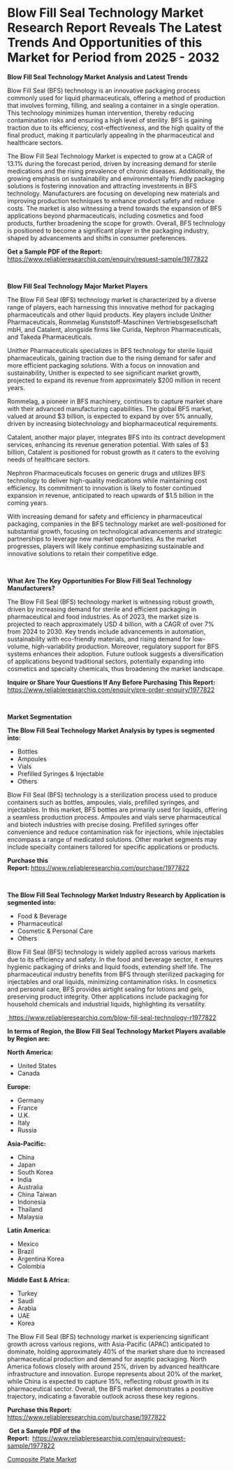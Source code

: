 <p><h1>Blow Fill Seal Technology Market Research Report Reveals The Latest Trends And Opportunities of this Market for Period from 2025 - 2032</h1></p><p><strong>Blow Fill Seal Technology Market Analysis and Latest Trends</strong></p>
<p><p>Blow Fill Seal (BFS) technology is an innovative packaging process commonly used for liquid pharmaceuticals, offering a method of production that involves forming, filling, and sealing a container in a single operation. This technology minimizes human intervention, thereby reducing contamination risks and ensuring a high level of sterility. BFS is gaining traction due to its efficiency, cost-effectiveness, and the high quality of the final product, making it particularly appealing in the pharmaceutical and healthcare sectors.</p><p>The Blow Fill Seal Technology Market is expected to grow at a CAGR of 13.1% during the forecast period, driven by increasing demand for sterile medications and the rising prevalence of chronic diseases. Additionally, the growing emphasis on sustainability and environmentally friendly packaging solutions is fostering innovation and attracting investments in BFS technology. Manufacturers are focusing on developing new materials and improving production techniques to enhance product safety and reduce costs. The market is also witnessing a trend towards the expansion of BFS applications beyond pharmaceuticals, including cosmetics and food products, further broadening the scope for growth. Overall, BFS technology is positioned to become a significant player in the packaging industry, shaped by advancements and shifts in consumer preferences.</p></p>
<p><strong>Get a Sample PDF of the Report:&nbsp;</strong> <a href="https://www.reliableresearchiq.com/enquiry/request-sample/1977822?utm_campaign=1835&utm_medium=2&utm_source=Github&utm_content=ia&utm_term=01042025&utm_id=blow-fill-seal-technology">https://www.reliableresearchiq.com/enquiry/request-sample/1977822</a></p>
<p>&nbsp;</p>
<p><strong>Blow Fill Seal Technology Major Market Players</strong></p>
<p><p>The Blow Fill Seal (BFS) technology market is characterized by a diverse range of players, each harnessing this innovative method for packaging pharmaceuticals and other liquid products. Key players include Unither Pharmaceuticals, Rommelag Kunststoff-Maschinen Vertriebsgesellschaft mbH, and Catalent, alongside firms like Curida, Nephron Pharmaceuticals, and Takeda Pharmaceuticals.</p><p>Unither Pharmaceuticals specializes in BFS technology for sterile liquid pharmaceuticals, gaining traction due to the rising demand for safer and more efficient packaging solutions. With a focus on innovation and sustainability, Unither is expected to see significant market growth, projected to expand its revenue from approximately $200 million in recent years.</p><p>Rommelag, a pioneer in BFS machinery, continues to capture market share with their advanced manufacturing capabilities. The global BFS market, valued at around $3 billion, is expected to expand by over 5% annually, driven by increasing biotechnology and biopharmaceutical requirements. </p><p>Catalent, another major player, integrates BFS into its contract development services, enhancing its revenue generation potential. With sales of $3 billion, Catalent is positioned for robust growth as it caters to the evolving needs of healthcare sectors.</p><p>Nephron Pharmaceuticals focuses on generic drugs and utilizes BFS technology to deliver high-quality medications while maintaining cost efficiency. Its commitment to innovation is likely to foster continued expansion in revenue, anticipated to reach upwards of $1.5 billion in the coming years.</p><p>With increasing demand for safety and efficiency in pharmaceutical packaging, companies in the BFS technology market are well-positioned for substantial growth, focusing on technological advancements and strategic partnerships to leverage new market opportunities. As the market progresses, players will likely continue emphasizing sustainable and innovative solutions to retain their competitive edge.</p></p>
<p>&nbsp;</p>
<p><strong>What Are The Key Opportunities For Blow Fill Seal Technology Manufacturers?</strong></p>
<p><p>The Blow Fill Seal (BFS) technology market is witnessing robust growth, driven by increasing demand for sterile and efficient packaging in pharmaceutical and food industries. As of 2023, the market size is projected to reach approximately USD 4 billion, with a CAGR of over 7% from 2024 to 2030. Key trends include advancements in automation, sustainability with eco-friendly materials, and rising demand for low-volume, high-variability production. Moreover, regulatory support for BFS systems enhances their adoption. Future outlook suggests a diversification of applications beyond traditional sectors, potentially expanding into cosmetics and specialty chemicals, thus broadening the market landscape.</p></p>
<p><strong>Inquire or Share Your Questions If Any Before Purchasing This Report:</strong> <a href="https://www.reliableresearchiq.com/enquiry/pre-order-enquiry/1977822?utm_campaign=1835&utm_medium=2&utm_source=Github&utm_content=ia&utm_term=01042025&utm_id=blow-fill-seal-technology">https://www.reliableresearchiq.com/enquiry/pre-order-enquiry/1977822</a></p>
<p>&nbsp;</p>
<p><strong>Market Segmentation</strong></p>
<p><strong>The Blow Fill Seal Technology Market Analysis by types is segmented into:</strong></p>
<p><ul><li>Bottles</li><li>Ampoules</li><li>Vials</li><li>Prefilled Syringes & Injectable</li><li>Others</li></ul></p>
<p><p>Blow Fill Seal (BFS) technology is a sterilization process used to produce containers such as bottles, ampoules, vials, prefilled syringes, and injectables. In this market, BFS bottles are primarily used for liquids, offering a seamless production process. Ampoules and vials serve pharmaceutical and biotech industries with precise dosing. Prefilled syringes offer convenience and reduce contamination risk for injections, while injectables encompass a range of medicated solutions. Other market segments may include specialty containers tailored for specific applications or products.</p></p>
<p><strong>Purchase this Report:&nbsp;</strong><a href="https://www.reliableresearchiq.com/purchase/1977822?utm_campaign=1835&utm_medium=2&utm_source=Github&utm_content=ia&utm_term=01042025&utm_id=blow-fill-seal-technology">https://www.reliableresearchiq.com/purchase/1977822</a></p>
<p>&nbsp;</p>
<p><strong>The Blow Fill Seal Technology Market Industry Research by Application is segmented into:</strong></p>
<p><ul><li>Food & Beverage</li><li>Pharmaceutical</li><li>Cosmetic & Personal Care</li><li>Others</li></ul></p>
<p><p>Blow Fill Seal (BFS) technology is widely applied across various markets due to its efficiency and safety. In the food and beverage sector, it ensures hygienic packaging of drinks and liquid foods, extending shelf life. The pharmaceutical industry benefits from BFS through sterilized packaging for injectables and oral liquids, minimizing contamination risks. In cosmetics and personal care, BFS provides airtight sealing for lotions and gels, preserving product integrity. Other applications include packaging for household chemicals and industrial liquids, highlighting its versatility.</p></p>
<p><a href="https://www.reliableresearchiq.com/blow-fill-seal-technology-r1977822?utm_campaign=1835&utm_medium=2&utm_source=Github&utm_content=ia&utm_term=01042025&utm_id=blow-fill-seal-technology">&nbsp;https://www.reliableresearchiq.com/blow-fill-seal-technology-r1977822</a></p>
<p><strong>In terms of Region, the Blow Fill Seal Technology Market Players available by Region are:</strong></p>
<p>
    <p> <strong> North America: </strong>
        <ul>
            <li>United States</li>
            <li>Canada</li>
        </ul>
        </p> 
    <p> <strong> Europe: </strong>
        <ul>
            <li>Germany</li>
            <li>France</li>
            <li>U.K.</li>
            <li>Italy</li>
            <li>Russia</li>
        </ul>
        </p> 
    <p> <strong> Asia-Pacific: </strong>
        <ul>
            <li>China</li>
            <li>Japan</li>
            <li>South Korea</li>
            <li>India</li>
            <li>Australia</li>
            <li>China Taiwan</li>
            <li>Indonesia</li>
            <li>Thailand</li>
            <li>Malaysia</li>
        </ul>
        </p> 
    <p> <strong> Latin America: </strong>
        <ul>
            <li>Mexico</li>
            <li>Brazil</li>
            <li>Argentina Korea</li>
            <li>Colombia</li>
        </ul>
        </p> 
    <p> <strong> Middle East & Africa: </strong>
        <ul>
            <li>Turkey</li>
            <li>Saudi</li>
            <li>Arabia</li>
            <li>UAE</li>
            <li>Korea</li>
        </ul>
    </p>
    </p>
<p><p>The Blow Fill Seal (BFS) technology market is experiencing significant growth across various regions, with Asia-Pacific (APAC) anticipated to dominate, holding approximately 40% of the market share due to increased pharmaceutical production and demand for aseptic packaging. North America follows closely with around 25%, driven by advanced healthcare infrastructure and innovation. Europe represents about 20% of the market, while China is expected to capture 15%, reflecting robust growth in its pharmaceutical sector. Overall, the BFS market demonstrates a positive trajectory, indicating a favorable outlook across these key regions.</p></p>
<p><strong>Purchase this Report: </strong><a href="https://www.reliableresearchiq.com/purchase/1977822?utm_campaign=1835&utm_medium=2&utm_source=Github&utm_content=ia&utm_term=01042025&utm_id=blow-fill-seal-technology">https://www.reliableresearchiq.com/purchase/1977822</a></p>
<p>&nbsp;<strong>Get a Sample PDF of the Report:&nbsp;&nbsp;</strong><a href="https://www.reliableresearchiq.com/enquiry/request-sample/1977822?utm_campaign=1835&utm_medium=2&utm_source=Github&utm_content=ia&utm_term=01042025&utm_id=blow-fill-seal-technology">https://www.reliableresearchiq.com/enquiry/request-sample/1977822</a></p>
<p><strong></strong></p>
<p><p><a href="https://github.com/arifasabeygb/Market-Research-Report-List-1/blob/main/composite-plate-market.md?utm_campaign=1835&utm_medium=2&utm_source=Github&utm_content=ia&utm_term=01042025&utm_id=blow-fill-seal-technology">Composite Plate Market</a></p></p>